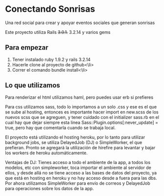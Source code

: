 # Conectando Sonrisas

Una red social para crear y apoyar eventos sociales que generan sonrisas

Este proyecto utiliza Rails ~~3.0.1.~~ 3.2.14 y varios gems 

## Para empezar
<ol>
<li>Tener instalado ruby 1.9.2 y rails 3.2.14</li>

<li>Hacerle clone al proyecto de github<\li>

<li> Correr el comando bundle install<\li>
</ol>

## Lo que utilizamos

Para renderizar el html utilizamos haml, pero puedes usar erb si prefieres

Para css utilizamos sass, todo lo importamos a un solo .css y ese es el que se sube al hosting, entonces es importante hacer import en new.scss de los nuevos scss que se agreguen, y tener cuidado con el initializer sass.rb en el cual hay que dejar siempre esta linea Sass::Plugin.options[:never_update] = true, pero hay que comentarla cuando se trabaja local.

El proyecto está utilizando el hosting heroku, por lo tanto para utilizar background jobs, se utiliza DelayedJob (DJ) o SimpleWorker, el que prefieran. Pronto se agregará la utilización de hirefire para levantar y bajar los workers de heroku automáticamente.

Ventajas de DJ: Tienes acceso a todo el ambiente de la app, a todos los modelos, etc
con simpleworker, toca importar el ambiente al servidor de ellos, y desde allá no se tiene acceso a las bases de datos del proyecto, ya que está en hosting en heroku y no hay acceso desde a fuera para las dbs. Por ahora utilizamos SimpleWorker para envío de correos y DelayedJob para operaciones sobre los datos de la app.
